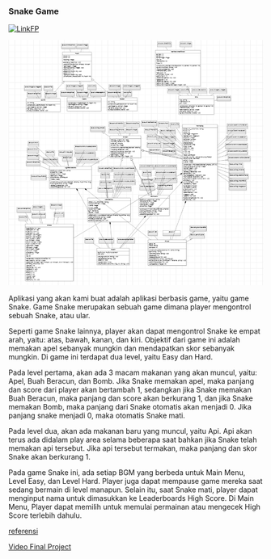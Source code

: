 ### Snake Game 

[![LinkFP](http://i3.ytimg.com/vi/JaNrnIDJ3OE/hqdefault.jpg)](https://youtu.be/JaNrnIDJ3OE "FP PBO E BAYU BENNETT IVAN")

![uml](Documentations/Final_Class_Diagram.png)

Aplikasi yang akan kami buat adalah aplikasi berbasis game, yaitu game Snake. Game Snake merupakan sebuah game dimana player mengontrol sebuah Snake, atau ular.

Seperti game Snake lainnya, player akan dapat mengontrol Snake ke empat arah, yaitu: atas, bawah, kanan, dan kiri. Objektif dari game ini adalah memakan apel sebanyak mungkin dan mendapatkan skor sebanyak mungkin. Di game ini terdapat dua level, yaitu Easy dan Hard. 

Pada level pertama, akan ada 3 macam makanan yang akan muncul, yaitu: Apel, Buah Beracun, dan Bomb. Jika Snake memakan apel, maka panjang dan score dari player akan bertambah 1, sedangkan jika Snake memakan Buah Beracun, maka panjang dan score akan berkurang 1, dan jika Snake memakan Bomb, maka panjang dari Snake otomatis akan menjadi 0. Jika panjang snake menjadi 0, maka otomatis Snake mati.

Pada level dua, akan ada makanan baru yang muncul, yaitu Api. Api akan terus ada didalam play area selama beberapa saat bahkan jika Snake telah memakan api tersebut. Jika api tersebut termakan, maka panjang dan skor Snake akan berkurang 1.

Pada game Snake ini, ada setiap BGM yang berbeda untuk Main Menu, Level Easy, dan Level Hard. Player juga dapat mempause game mereka saat sedang bermain di level manapun. Selain itu, saat Snake mati, player dapat menginput nama untuk dimasukkan ke Leaderboards High Score. Di Main Menu, Player dapat memilih untuk memulai permainan atau mengecek High Score terlebih dahulu. 

[referensi](https://www.youtube.com/watch?v=_SqnzvJuKiA&list=PLz5rnvLVJX5WPzzaJucyHujFCZNhVOivR)

[Video Final Project](https://www.youtube.com/watch?v=JaNrnIDJ3OE)
